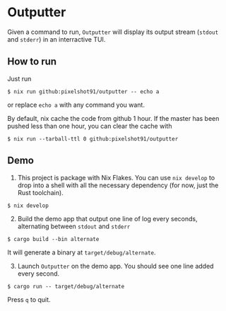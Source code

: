 # Outputter

Given a command to run, `Outputter` will display its output stream (`stdout` and `stderr`) in an interractive TUI.

## How to run
Just run
```shell
$ nix run github:pixelshot91/outputter -- echo a
```
or replace `echo a` with any command you want.

By default, nix cache the code from github 1 hour. If the master has been pushed less than one hour, you can clear the cache with
```shell
$ nix run --tarball-ttl 0 github:pixelshot91/outputter
```

## Demo
1. This project is package with Nix Flakes. You can use `nix develop` to drop into a shell with all the necessary dependency (for now, just the Rust toolchain).
```shell
$ nix develop
```

2. Build the demo app that output one line of log every seconds, alternating between `stdout` and `stderr`
```shell
$ cargo build --bin alternate
```
It will generate a binary at `target/debug/alternate`.

3. Launch `Outputter` on the demo app.
You should see one line added every second.
```shell
$ cargo run -- target/debug/alternate
```
Press `q` to quit.

